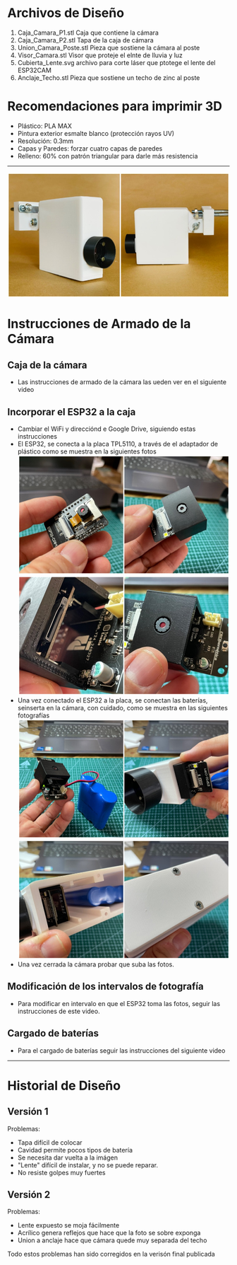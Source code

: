 # Archivos de Diseño

1. Caja_Camara_P1.stl  Caja que contiene la cámara
2. Caja_Camara_P2.stl  Tapa de la caja de cámara
3. Union_Camara_Poste.stl Pieza que sostiene la cámara al poste
4. Visor_Camara.stl Visor que proteje el elnte de lluvia y luz
5. Cubierta_Lente.svg  archivo para corte láser que ptotege el lente del ESP32CAM
6. Anclaje_Techo.stl Pieza que sostiene un techo de zinc al poste

# Recomendaciones para imprimir 3D

- Plástico: PLA MAX
- Pintura exterior esmalte blanco (protección rayos UV)
- Resolución: 0.3mm
- Capas y Paredes: forzar cuatro capas de paredes
- Relleno: 60% con patrón triangular para darle más resistencia

--- 
![](https://github.com/Universidad-Cenfotec/Contraloria/blob/main/imagenes/camara_completa.JPG)
# Instrucciones de Armado de la Cámara

## Caja de la cámara
- Las instrucciones de armado de la cámara las ueden ver en el siguiente video
## Incorporar el ESP32 a la caja
- Cambiar el WiFi y direcciónd e Google Drive, siguiendo estas instrucciones
- El ESP32, se conecta a la placa TPL5110, a través de el adaptador de plástico como se muestra en la siguientes fotos
  ![ESP32 Clip](https://github.com/Universidad-Cenfotec/Contraloria/blob/main/imagenes/esp32_clip.JPG)
  ![](https://github.com/Universidad-Cenfotec/Contraloria/blob/main/imagenes/esp32_clip2.JPG)
- Una vez conectado el ESP32 a la placa, se conectan las baterías, seinserta en la cámara, con cuidado, como se muestra en las siguientes fotografías
![](https://github.com/Universidad-Cenfotec/Contraloria/blob/main/imagenes/esp32_camara.JPG)
![](https://github.com/Universidad-Cenfotec/Contraloria/blob/main/imagenes/esp32_camara2.JPG)
- Una vez cerrada la cámara probar que suba las fotos.

## Modificación de los intervalos de fotografía
- Para modificar en intervalo en que el ESP32 toma las fotos, seguir las instrucciones de este video.

## Cargado de baterías

- Para el cargado de baterías seguir las instrucciones del siguiente video


---
# Historial de Diseño

## Versión 1

Problemas:
- Tapa difícil de colocar
- Cavidad permite pocos tipos de batería
- Se necesita dar vuelta a la imágen
- "Lente" difícil de instalar, y no se puede reparar.
- No resiste golpes muy fuertes

## Versión 2

Problemas:
- Lente expuesto se moja fácilmente
- Acrílico genera reflejos que hace que la foto se sobre exponga
- Union a anclaje hace que cámara quede muy separada del techo

Todo estos problemas han sido corregidos en la verisón final publicada
